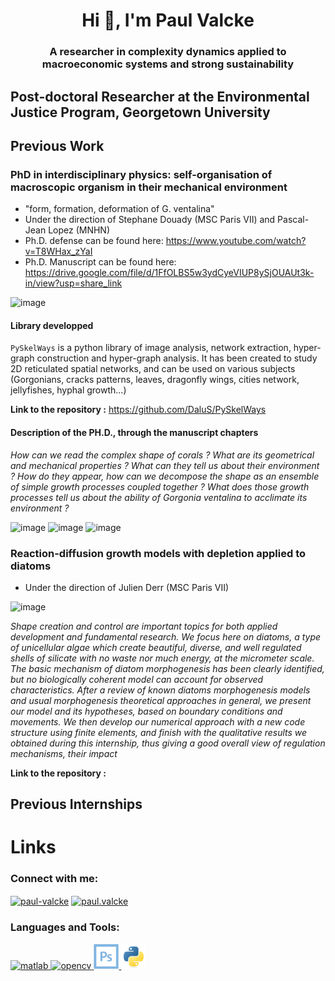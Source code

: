 <h1 align="center">Hi 👋, I'm Paul Valcke</h1>
<h3 align="center">A researcher in complexity dynamics applied to macroeconomic systems and strong sustainability</h3>

## Post-doctoral Researcher at the Environmental Justice Program, Georgetown University



## Previous Work 

### PhD in interdisciplinary physics: self-organisation of macroscopic organism in their mechanical environment
* "form, formation, deformation of G. ventalina"
* Under the direction of Stephane Douady (MSC Paris VII) and Pascal-Jean Lopez (MNHN)
* Ph.D. defense can be found here: https://www.youtube.com/watch?v=T8WHax_zYaI
* Ph.D. Manuscript can be found here: https://drive.google.com/file/d/1FfOLBS5w3ydCyeVIUP8ySjOUAUt3k-in/view?usp=share_link

![image](https://user-images.githubusercontent.com/11523050/234636816-6a3dc19d-f91a-44ce-89e5-281d02ead766.png)

#### Library developped

`PySkelWays` is a python library of image analysis, network extraction, hyper-graph construction and hyper-graph analysis. It has been created to study 2D reticulated spatial networks, and can be used on various subjects (Gorgonians, cracks patterns, leaves, dragonfly wings, cities network, jellyfishes, hyphal growth...)

**Link to the repository :** https://github.com/DaluS/PySkelWays

#### Description of the PH.D., through the manuscript chapters 

*How can we read the complex shape of corals ? What are its geometrical and mechanical properties ? What can they tell us about their environment ? How do they appear, how can we decompose the shape as an ensemble of simple growth processes coupled together ? What does those growth processes tell us about the ability of Gorgonia ventalina to acclimate its environment ?*

![image](https://user-images.githubusercontent.com/11523050/234641952-407d4f6c-3ea1-41b2-ba61-93c683f24764.png)
![image](https://user-images.githubusercontent.com/11523050/234642039-d06ccaf2-a3a1-4a84-863f-bf3cb9ce3f62.png)
![image](https://user-images.githubusercontent.com/11523050/234642115-05f2902c-896d-4a01-aa21-61da21a0aa69.png)


###  Reaction-diffusion growth models with depletion applied to diatoms
* Under the direction of Julien Derr (MSC Paris VII)

![image](https://user-images.githubusercontent.com/11523050/234644907-b914dd1f-b609-4059-9ae1-8e534fc03711.png)

*Shape creation and control are important topics for both applied development and fundamental research. We focus here on diatoms, a type of unicellular algae which create beautiful, diverse, and well regulated shells of silicate with no waste nor much energy, at the micrometer scale. The basic mechanism of diatom morphogenesis has been clearly identified, but no biologically coherent model can account for observed characteristics. After a review of known diatoms morphogenesis models and usual morphogenesis theoretical approaches in general, we present our model and its hypotheses, based on boundary conditions and movements. We then develop our numerical approach with a new code structure using finite elements, and finish with the qualitative results we obtained during this internship, thus giving a good overall view of regulation mechanisms, their impact*

**Link to the repository :** 


## Previous Internships


# Links

<h3 align="left">Connect with me:</h3>
<p align="left">
<a href="https://linkedin.com/in/paul-valcke" target="blank"><img align="center" src="https://raw.githubusercontent.com/rahuldkjain/github-profile-readme-generator/master/src/images/icons/Social/linked-in-alt.svg" alt="paul-valcke" height="30" width="40" /></a>
<a href="https://fb.com/paul.valcke" target="blank"><img align="center" src="https://raw.githubusercontent.com/rahuldkjain/github-profile-readme-generator/master/src/images/icons/Social/facebook.svg" alt="paul.valcke" height="30" width="40" /></a>
</p>

<h3 align="left">Languages and Tools:</h3>
<p align="left"> <a href="https://www.mathworks.com/" target="_blank" rel="noreferrer"> <img src="https://upload.wikimedia.org/wikipedia/commons/2/21/Matlab_Logo.png" alt="matlab" width="40" height="40"/> </a> <a href="https://opencv.org/" target="_blank" rel="noreferrer"> <img src="https://www.vectorlogo.zone/logos/opencv/opencv-icon.svg" alt="opencv" width="40" height="40"/> </a> <a href="https://www.photoshop.com/en" target="_blank" rel="noreferrer"> <img src="https://raw.githubusercontent.com/devicons/devicon/master/icons/photoshop/photoshop-line.svg" alt="photoshop" width="40" height="40"/> </a> <a href="https://www.python.org" target="_blank" rel="noreferrer"> <img src="https://raw.githubusercontent.com/devicons/devicon/master/icons/python/python-original.svg" alt="python" width="40" height="40"/> </a> </p>
